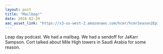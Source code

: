 ```yaml
---
layout: post
title: "Mailbag!"
date: 2016-02-29
aac_asset_link: "https://s3-us-west-2.amazonaws.com/hcmr/hcmrSeason2Episode1.mp3"
---
```


Leap day podcast. We had a mailbag. We had a sendoff for JaKarr Sampson. Cort talked about Mile High towers in Saudi Arabia for some reason.
